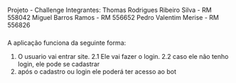 ###
Projeto - Challenge
Integrantes:
Thomas Rodrigues Ribeiro Silva - RM 558042
Miguel Barros Ramos - RM 556652
Pedro Valentim Merise - RM 556826
###
###
A aplicação funciona da seguinte forma:
1. O usuario vai entrar site.
2.1 Ele vai fazer o login.
2.2 caso ele não tenho login, ele pode se cadastrar
3. após o cadastro ou login ele poderá ter acesso ao bot
###
